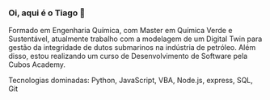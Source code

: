 ### Oi, aqui é o Tiago 👋

Formado em Engenharia Química, com Master em Química Verde e Sustentável, atualmente trabalho com a modelagem de um Digital Twin para gestão da integridade de dutos submarinos na indústria de petróleo. Além disso, estou realizando um curso de Desenvolvimento de Software pela Cubos Academy.

Tecnologias dominadas: Python, JavaScript, VBA, Node.js, express, SQL, Git




<!--
**tiagoyunes/tiagoyunes** is a ✨ _special_ ✨ repository because its `README.md` (this file) appears on your GitHub profile.

Here are some ideas to get you started:

- 🔭 I’m currently working on ...
- 🌱 I’m currently learning ...
- 👯 I’m looking to collaborate on ...
- 🤔 I’m looking for help with ...
- 💬 Ask me about ...
- 📫 How to reach me: ...
- 😄 Pronouns: ...
- ⚡ Fun fact: ...
-->
